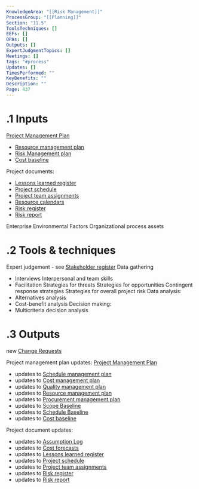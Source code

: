 ```yaml
---
KnowledgeArea: "[[Risk Management]]"
ProcessGroup: "[[Planning]]"
Section: "11.5"
ToolsTechniques: []
EEFs: []
OPAs: []
Outputs: []
ExpertJudgmentTopics: []
Meetings: []
tags: "#process"
Updates: []
TimesPerformed: ""
KeyBenefits: ""
Description: ""
Page: 437
---
```

# .1 Inputs

[Project Management Plan](Project%20Management%20Plan.md)
* [Resource management plan](Resource%20management%20plan.md)
* [Risk Management plan](Risk%20Management%20plan.md)
* [Cost baseline](Cost%20baseline.md)

Project documents:
* [Lessons learned register](Lessons%20learned%20register.md)
* [Project schedule](Project%20schedule.md)
* [Project team assignments](Project%20team%20assignments.md)
* [Resource calendars](Resource%20calendars.md)
* [Risk register](Risk%20register.md)
* [Risk report](Risk%20report.md)

Enterprise Environmental Factors
Organizational process assets

# .2 Tools & techniques
Expert judgement - see [Stakeholder register](Stakeholder%20register.md)
Data gathering
* Interviews
Interpersonal and team skills
* Facilitation
Strategies for threats
Strategies for opportunities
Contingent response strategies
Strategies for overall project risk
Data analysis:
* Alternatives analysis
* Cost-benefit analysis
Decision making:
* Multicriteria decision analysis

# .3 Outputs
new [Change Requests](Change%20Requests.md)

Project management plan updates: [Project Management Plan](Project%20Management%20Plan.md)
* updates to [Schedule management plan](Schedule%20management%20plan.md)
* updates to [Cost management plan](Cost%20management%20plan.md)
* updates to [Quality management plan](Quality%20management%20plan.md)
* updates to [Resource management plan](Resource%20management%20plan.md)
* updates to [Procurement management plan](Procurement%20management%20plan.md)
* updates to [Scope Baseline](Scope%20Baseline.md)
* updates to [Schedule Baseline](Schedule%20Baseline.md)
* updates to [Cost baseline](Cost%20baseline.md)

Project document updates:
* updates to [Assumption Log](Assumption%20Log.md)
* updates to [Cost forecasts](Cost%20forecasts.md)
* updates to [Lessons learned register](Lessons%20learned%20register.md)
* updates to [Project schedule](Project%20schedule.md)
* updates to [Project team assignments](Project%20team%20assignments.md)
* updates to [Risk register](Risk%20register.md)
* updates to [Risk report](Risk%20report.md)


